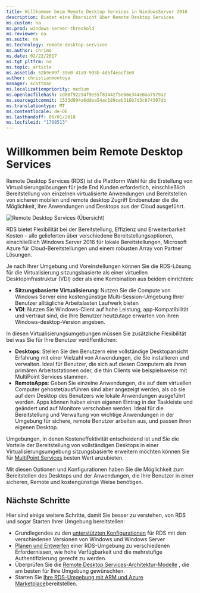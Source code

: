 ```yaml
---
title: Willkommen beim Remote Desktop Services in WindowsServer 2016
description: Bietet eine Übersicht über Remote Desktop Services
ms.custom: na
ms.prod: windows-server-threshold
ms.reviewer: na
ms.suite: na
ms.technology: remote-desktop-services
ms.author: chrimo
ms.date: 02/22/2017
ms.tgt_pltfrm: na
ms.topic: article
ms.assetid: 52b9e09f-39e0-41a9-9d3b-4d5f4eacf3e0
author: christianmontoya
manager: scottman
ms.localizationpriority: medium
ms.openlocfilehash: cd00f92254f9e55f83442f5e68e344e0aa7579a2
ms.sourcegitcommit: 1533d994a6ddea54ac189ceb316b7d3c074307db
ms.translationtype: MT
ms.contentlocale: de-DE
ms.lasthandoff: 06/01/2018
ms.locfileid: "1708513"
---
```

# <a name="welcome-to-remote-desktop-services"></a>Willkommen beim Remote Desktop Services 

Remote Desktop Services (RDS) ist die Plattform Wahl für die Erstellung von Virtualisierungslösungen für jede End Kunden erforderlich, einschließlich Bereitstellung von einzelnen virtualisierte Anwendungen und Bereitstellen von sicheren mobilen und remote desktop Zugriff Endbenutzer die die Möglichkeit, ihre Anwendungen und Desktops aus der Cloud ausgeführt.

![Remote Desktop Services (Übersicht)](.\media\rds-overview.png)

RDS bietet Flexibilität bei der Bereitstellung, Effizienz und Erweiterbarkeit Kosten – alle gelieferten über verschiedene Bereitstellungsoptionen, einschließlich Windows Server 2016 für lokale Bereitstellungen, Microsoft Azure für Cloud-Bereitstellungen und einem robusten Array von Partner Lösungen.

Je nach Ihrer Umgebung und Voreinstellungen können Sie die RDS-Lösung für die Virtualisierung sitzungsbasierte als einer virtuellen Desktopinfrastruktur (VDI) oder als eine Kombination aus beidem einrichten:

- **Sitzungsbasierte Virtualisierung**: Nutzen Sie die Compute von Windows Server eine kostengünstige Multi-Session-Umgebung Ihrer Benutzer alltägliche Arbeitslasten Laufwerk bieten
- **VDI**: Nutzen Sie Windows-Client auf hohe Leistung, app-Kompatibilität und vertraut sind, die Ihre Benutzer heutzutage erwarten von ihren Windows-desktop-Version angeben.

In diesen Virtualisierungsumgebungen müssen Sie zusätzliche Flexibilität bei was Sie für Ihre Benutzer veröffentlichen:

- **Desktops**: Stellen Sie den Benutzern eine vollständige Desktopansicht Erfahrung mit einer Vielzahl von Anwendungen, die Sie installieren und verwalten. Ideal für Benutzer, die sich auf diesen Computern als ihren primären Arbeitsstationen oder, die thin Clients wie beispielsweise mit MultiPoint Services stammen.
- **RemoteApps**: Geben Sie einzelne Anwendungen, die auf dem virtuellen Computer gehostet/ausführen sind aber angezeigt werden, als ob sie auf dem Desktop des Benutzers wie lokale Anwendungen ausgeführt werden. Apps können haben einen eigenen Eintrag in der Taskleiste und geändert und auf Monitore verschoben werden. Ideal für die Bereitstellung und Verwaltung von wichtige Anwendungen in der Umgebung für sichere, remote Benutzer arbeiten aus, und passen ihren eigenen Desktop.

Umgebungen, in denen Kosteneffektivität entscheidend ist und Sie die Vorteile der Bereitstellung von vollständigen Desktops in einer Virtualisierungsumgebung sitzungsbasierte erweitern möchten können Sie für [MultiPoint Services](../multipoint-services/multipoint-services.md) besten Wert anzubieten. 

Mit diesen Optionen und Konfigurationen haben Sie die Möglichkeit zum Bereitstellen des Desktops und der Anwendungen, die Ihre Benutzer in einer sicheren, Remote und kostengünstige Weise benötigen.

## <a name="next-steps"></a>Nächste Schritte

Hier sind einige weitere Schritte, damit Sie besser zu verstehen, von RDS und sogar Starten Ihrer Umgebung bereitstellen:
-   Grundlegendes zu den [unterstützten Konfigurationen](rds-supported-config.md) für RDS mit den verschiedenen Versionen von Windows und Windows Server
-   [Planen und Entwerfen](rds-plan-and-design.md) einer RDS-Umgebung zu verschiedenen Erfordernissen, wie hohe Verfügbarkeit und die mehrstufige Authentifizierung gerecht zu werden.
-   Überprüfen Sie die [Remote Desktop Services-Architektur-Modelle](desktop-hosting-logical-architecture.md) , die am besten für Ihre Umgebung gewünschten.
-   Starten Sie [Ihre RDS-Umgebung mit ARM und Azure Marketplace](rds-in-azure.md)bereitstellen.
